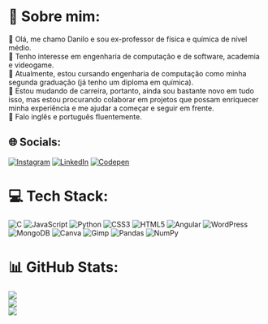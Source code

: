 # 💫 Sobre mim:
👋 Olá, me chamo Danilo e sou ex-professor de física e química de nível médio.<br>👀 Tenho interesse em engenharia de computação e de software, academia e videogame.<br>🌱 Atualmente, estou cursando engenharia de computação como minha segunda graduação (já tenho um diploma em química).<br>💞️ Estou mudando de carreira, portanto, ainda sou bastante novo em tudo isso, mas estou procurando colaborar em projetos que possam enriquecer minha experiência e me ajudar a começar e seguir em frente.<br>💫 Falo inglês e português fluentemente.


## 🌐 Socials:
[![Instagram](https://img.shields.io/badge/Instagram-%23E4405F.svg?logo=Instagram&logoColor=white)](https://instagram.com/paivadan) [![LinkedIn](https://img.shields.io/badge/LinkedIn-%230077B5.svg?logo=linkedin&logoColor=white)](https://linkedin.com/in/paivadan) [![Codepen](https://img.shields.io/badge/Codepen-000000?style=for-the-badge&logo=codepen&logoColor=white)](https://codepen.io/danpaiva) 

# 💻 Tech Stack:
![C](https://img.shields.io/badge/c-%2300599C.svg?style=for-the-badge&logo=c&logoColor=white) ![JavaScript](https://img.shields.io/badge/javascript-%23323330.svg?style=for-the-badge&logo=javascript&logoColor=%23F7DF1E) ![Python](https://img.shields.io/badge/python-3670A0?style=for-the-badge&logo=python&logoColor=ffdd54) ![CSS3](https://img.shields.io/badge/css3-%231572B6.svg?style=for-the-badge&logo=css3&logoColor=white) ![HTML5](https://img.shields.io/badge/html5-%23E34F26.svg?style=for-the-badge&logo=html5&logoColor=white) ![Angular](https://img.shields.io/badge/angular-%23DD0031.svg?style=for-the-badge&logo=angular&logoColor=white) ![WordPress](https://img.shields.io/badge/WordPress-%23117AC9.svg?style=for-the-badge&logo=WordPress&logoColor=white) ![MongoDB](https://img.shields.io/badge/MongoDB-%234ea94b.svg?style=for-the-badge&logo=mongodb&logoColor=white) ![Canva](https://img.shields.io/badge/Canva-%2300C4CC.svg?style=for-the-badge&logo=Canva&logoColor=white) ![Gimp](https://img.shields.io/badge/Gimp-657D8B?style=for-the-badge&logo=gimp&logoColor=FFFFFF) ![Pandas](https://img.shields.io/badge/pandas-%23150458.svg?style=for-the-badge&logo=pandas&logoColor=white) ![NumPy](https://img.shields.io/badge/numpy-%23013243.svg?style=for-the-badge&logo=numpy&logoColor=white)
# 📊 GitHub Stats:
![](https://github-readme-stats.vercel.app/api?username=dan-paiva&theme=dark&hide_border=true&include_all_commits=true&count_private=false)<br/>
![](https://github-readme-streak-stats.herokuapp.com/?user=dan-paiva&theme=dark&hide_border=true)<br/>
![](https://github-readme-stats.vercel.app/api/top-langs/?username=dan-paiva&theme=dark&hide_border=true&include_all_commits=true&count_private=false&layout=compact)

<!-- Proudly created with GPRM ( https://gprm.itsvg.in ) -->
